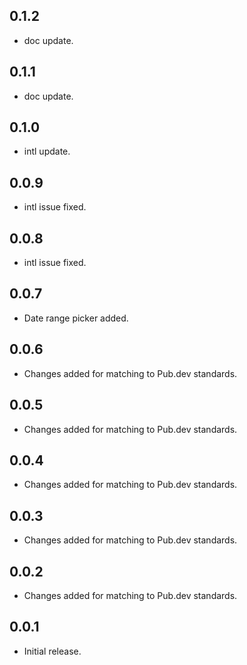 ## 0.1.2

* doc update.

## 0.1.1

* doc update.

## 0.1.0

* intl update.

## 0.0.9

* intl issue fixed.

## 0.0.8

* intl issue fixed.

## 0.0.7

* Date range picker added.

## 0.0.6

* Changes added for matching to Pub.dev standards.

## 0.0.5

* Changes added for matching to Pub.dev standards.

## 0.0.4

* Changes added for matching to Pub.dev standards.

## 0.0.3

* Changes added for matching to Pub.dev standards.

## 0.0.2

* Changes added for matching to Pub.dev standards.

## 0.0.1

* Initial release.